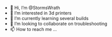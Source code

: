 - 👋 Hi, I’m @StormsWrath
- 👀 I’m interested in 3d printers
- 🌱 I’m currently learning several builds
- 💞️ I’m looking to collaborate on troubleshooting 
- 📫 How to reach me ...

<!---
StormsWrath/StormsWrath is a ✨ special ✨ repository because its `README.md` (this file) appears on your GitHub profile.
You can click the Preview link to take a look at your changes.
--->
